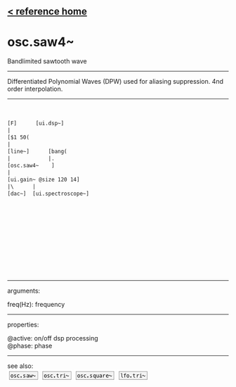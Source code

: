 [< reference home](ceammc_lib.html)
---

# osc.saw4~


Bandlimited sawtooth wave

---

Differentiated Polynomial Waves (DPW) used for aliasing suppression. 4nd order
            interpolation.
<br>


---


```


[F]      [ui.dsp~]
|
[$1 50(
|
[line~]      [bang(
|            |.
[osc.saw4~    ]
|
[ui.gain~ @size 120 14]
|\      |
[dac~]  [ui.spectroscope~]










            
```

---
arguments:

freq(Hz): frequency<br>

---
properties:

@active: on/off dsp
            processing<br>
@phase: 
            phase<br>

---
see also:<br>
[![osc.saw~](img/object_osc.saw~.png)](osc.saw~.html)
[![osc.tri~](img/object_osc.tri~.png)](osc.tri~.html)
[![osc.square~](img/object_osc.square~.png)](osc.square~.html)
[![lfo.tri~](img/object_lfo.tri~.png)](lfo.tri~.html)
